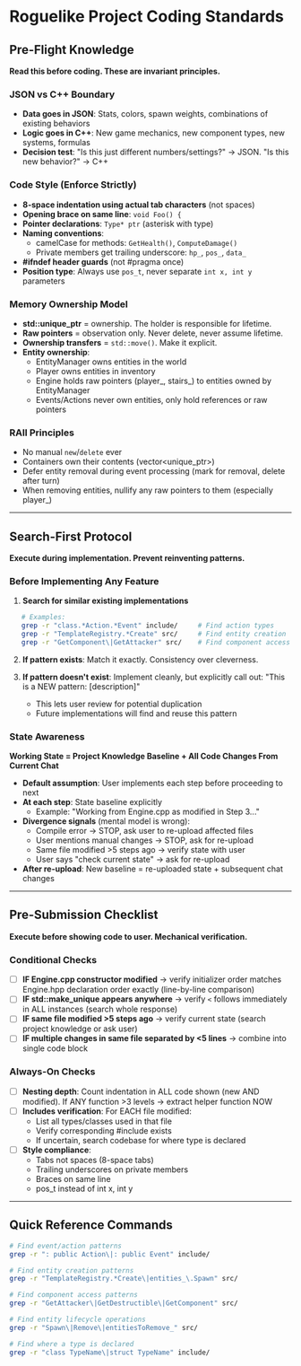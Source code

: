 # Roguelike Project Coding Standards

## Pre-Flight Knowledge

**Read this before coding. These are invariant principles.**

### JSON vs C++ Boundary
- **Data goes in JSON**: Stats, colors, spawn weights, combinations of existing behaviors
- **Logic goes in C++**: New game mechanics, new component types, new systems, formulas
- **Decision test**: "Is this just different numbers/settings?" → JSON. "Is this new behavior?" → C++

### Code Style (Enforce Strictly)
- **8-space indentation using actual tab characters** (not spaces)
- **Opening brace on same line**: `void Foo() {`
- **Pointer declarations**: `Type* ptr` (asterisk with type)
- **Naming conventions**:
  - camelCase for methods: `GetHealth()`, `ComputeDamage()`
  - Private members get trailing underscore: `hp_`, `pos_`, `data_`
- **#ifndef header guards** (not #pragma once)
- **Position type**: Always use `pos_t`, never separate `int x, int y` parameters

### Memory Ownership Model
- **std::unique_ptr** = ownership. The holder is responsible for lifetime.
- **Raw pointers** = observation only. Never delete, never assume lifetime.
- **Ownership transfers** = `std::move()`. Make it explicit.
- **Entity ownership**:
  - EntityManager owns entities in the world
  - Player owns entities in inventory
  - Engine holds raw pointers (player_, stairs_) to entities owned by EntityManager
  - Events/Actions never own entities, only hold references or raw pointers

### RAII Principles
- No manual `new`/`delete` ever
- Containers own their contents (vector<unique_ptr<Entity>>)
- Defer entity removal during event processing (mark for removal, delete after turn)
- When removing entities, nullify any raw pointers to them (especially player_)

---

## Search-First Protocol

**Execute during implementation. Prevent reinventing patterns.**

### Before Implementing Any Feature

1. **Search for similar existing implementations**
```bash
   # Examples:
   grep -r "class.*Action.*Event" include/     # Find action types
   grep -r "TemplateRegistry.*Create" src/     # Find entity creation
   grep -r "GetComponent\|GetAttacker" src/    # Find component access
```

2. **If pattern exists**: Match it exactly. Consistency over cleverness.

3. **If pattern doesn't exist**: Implement cleanly, but explicitly call out: "This is a NEW pattern: [description]"
   - This lets user review for potential duplication
   - Future implementations will find and reuse this pattern

### State Awareness

**Working State = Project Knowledge Baseline + All Code Changes From Current Chat**

- **Default assumption**: User implements each step before proceeding to next
- **At each step**: State baseline explicitly
  - Example: "Working from Engine.cpp as modified in Step 3..."
- **Divergence signals** (mental model is wrong):
  - Compile error → STOP, ask user to re-upload affected files
  - User mentions manual changes → STOP, ask for re-upload  
  - Same file modified >5 steps ago → verify state with user
  - User says "check current state" → ask for re-upload
- **After re-upload**: New baseline = re-uploaded state + subsequent chat changes

---

## Pre-Submission Checklist

**Execute before showing code to user. Mechanical verification.**

### Conditional Checks
- [ ] **IF Engine.cpp constructor modified** → verify initializer order matches Engine.hpp declaration order exactly (line-by-line comparison)
- [ ] **IF std::make_unique appears anywhere** → verify `<` follows immediately in ALL instances (search whole response)
- [ ] **IF same file modified >5 steps ago** → verify current state (search project knowledge or ask user)
- [ ] **IF multiple changes in same file separated by <5 lines** → combine into single code block

### Always-On Checks
- [ ] **Nesting depth**: Count indentation in ALL code shown (new AND modified). If ANY function >3 levels → extract helper function NOW
- [ ] **Includes verification**: For EACH file modified:
  - List all types/classes used in that file
  - Verify corresponding #include exists
  - If uncertain, search codebase for where type is declared
- [ ] **Style compliance**:
  - Tabs not spaces (8-space tabs)
  - Trailing underscores on private members
  - Braces on same line
  - pos_t instead of int x, int y

---

## Quick Reference Commands
```bash
# Find event/action patterns
grep -r ": public Action\|: public Event" include/

# Find entity creation patterns  
grep -r "TemplateRegistry.*Create\|entities_\.Spawn" src/

# Find component access patterns
grep -r "GetAttacker\|GetDestructible\|GetComponent" src/

# Find entity lifecycle operations
grep -r "Spawn\|Remove\|entitiesToRemove_" src/

# Find where a type is declared
grep -r "class TypeName\|struct TypeName" include/
```
